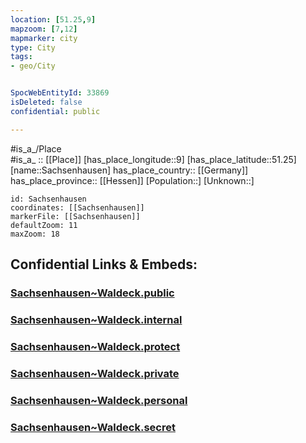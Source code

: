 ```yaml
---
location: [51.25,9] 
mapzoom: [7,12] 
mapmarker: city 
type: City
tags:
- geo/City


SpocWebEntityId: 33869
isDeleted: false
confidential: public

---
```

#is_a_/Place  
#is_a_ :: [[Place]] 
[has_place_longitude::9] 
[has_place_latitude::51.25] 
[name::Sachsenhausen] 
has_place_country:: [[Germany]]  
has_place_province:: [[Hessen]] 
[Population::] 
[Unknown::] 


```leaflet
id: Sachsenhausen
coordinates: [[Sachsenhausen]] 
markerFile: [[Sachsenhausen]] 
defaultZoom: 11 
maxZoom: 18
```


## Confidential Links & Embeds: 

### [Sachsenhausen~Waldeck.public](/_public/\Earth\Continent\Europe\Europe~Central\Germany\Germany~West\Hessen\counties~Hessen\Waldeck-Frankenberg\cities~Waldeck-Frankenbg\Waldeck\boroughs~WaldeckSachsenhausen~Waldeck.public.md) 

### [Sachsenhausen~Waldeck.internal](/_internal/\Earth\Continent\Europe\Europe~Central\Germany\Germany~West\Hessen\counties~Hessen\Waldeck-Frankenberg\cities~Waldeck-Frankenbg\Waldeck\boroughs~WaldeckSachsenhausen~Waldeck.internal.md) 

### [Sachsenhausen~Waldeck.protect](/_protect/\Earth\Continent\Europe\Europe~Central\Germany\Germany~West\Hessen\counties~Hessen\Waldeck-Frankenberg\cities~Waldeck-Frankenbg\Waldeck\boroughs~WaldeckSachsenhausen~Waldeck.protect.md) 

### [Sachsenhausen~Waldeck.private](/_private/\Earth\Continent\Europe\Europe~Central\Germany\Germany~West\Hessen\counties~Hessen\Waldeck-Frankenberg\cities~Waldeck-Frankenbg\Waldeck\boroughs~WaldeckSachsenhausen~Waldeck.private.md) 

### [Sachsenhausen~Waldeck.personal](/_personal/\Earth\Continent\Europe\Europe~Central\Germany\Germany~West\Hessen\counties~Hessen\Waldeck-Frankenberg\cities~Waldeck-Frankenbg\Waldeck\boroughs~WaldeckSachsenhausen~Waldeck.personal.md) 

### [Sachsenhausen~Waldeck.secret](/_secret/\Earth\Continent\Europe\Europe~Central\Germany\Germany~West\Hessen\counties~Hessen\Waldeck-Frankenberg\cities~Waldeck-Frankenbg\Waldeck\boroughs~WaldeckSachsenhausen~Waldeck.secret.md)

